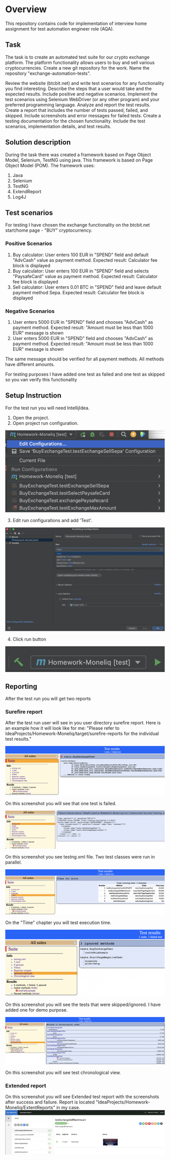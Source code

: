 # Overview

This repository contains code for implementation of interview home assignment for test automation engineer role (AQA).

##  Task

The task is to create an automated test suite for our crypto exchange platform. The platform functionality allows users to buy and sell various cryptocurrencies.
Create a new git repository for the work. Name the repository "exchange-automation-tests".

Review the website (btcbit.net) and write test scenarios for any functionality you find
interesting. Describe the steps that a user would take and the expected results. Include
positive and negative scenarios.
Implement the test scenarios using Selenium WebDriver (or any other program) and your
preferred programming language.
Analyze and report the test results. Create a report that includes the number of tests passed,
failed, and skipped. Include screenshots and error messages for failed tests.
Create a testing documentation for the chosen functionality. Include the test scenarios,
implementation details, and test results.

##  Solution description

During the task there was created a framework based on Page Object Model, Selenium, TestNG using java.
This framework is based on Page Object Model (POM).
The framework uses:
1. Java
2. Selenium
3. TestNG
4. ExtendReport
5. Log4J

##  Test scenarios

For testing I have chosen the exchange functionality on the btcbit.net start/home page - "BUY" cryptocurrency.

### Positive Scenarios
1. Buy calculator: User enters 100 EUR in "SPEND" field and default "AdvCash" value as payment method. Expected result: Calculator fee block is displayed
2. Buy calculator: User enters 100 EUR in "SPEND" field and selects "PaysafeCard" value as payment method. Expected result: Calculator fee block is displayed
3. Sell calculator: User enters 0.01 BTC in "SPEND" field and leave default payment method Sepa. Expected result: Calculator fee block is displayed

### Negative Scenarios
1. User enters 5000 EUR in "SPEND" field and chooses "AdvCash" as payment method. Expected result: "Amount must be less than 1000 EUR" message is shown
2. User enters 5000 EUR in "SPEND" field and chooses "AdvCash" as payment method. Expected result: "Amount must be less than 1000 EUR" message is shown

The same message should be verified for all payment methods. All methods have different amounts.

For testing purposes I have added one test as failed and one test as skipped so you van verify this functionality

##  Setup Instruction

For the test run you will need IntellijIdea.
1. Open the project.
2. Open project run configuration.

![image1](img/RunConfigurations.png)

3. Edit run configurations and add 'Test'.
 
![image1](img/EditRunConfigurations.png)

4. Click run button

![image1](img/RunTests.png)

## Reporting

After the test run you will get two reports

### Surefire report

After the test run user will see in you user directory surefire report.
Here is an example how it will look like for me:
"Please refer to IdeaProjects/Homework-Moneliq/target/surefire-reports for the individual test results."

![image1](img/FailedTest.png)

On this screenshot you will see that one test is failed.

![image1](img/TestNGXML.png)

On this screenshot you see testng.xml file.
Two test classes were run in parallel.

![image1](img/TestTimes.png)

On the "Time" chapter you will test execution time.

![image1](img/SkippedTests.png)

On this screenshot you will see the tests that were skipped/ignored. I have added one for demo purpose.

![image1](img/ChronologicalView.png)

On this screenshot you will see test chronological view.

### Extended report

On this screenshot you will see Extended test report with the screenshots after success and failure.
Report is located "IdeaProjects/Homework-Moneliq/ExtentReports" in my case.
![image1](img/ExtendedReport.png)


